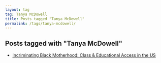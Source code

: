 ```yaml
---
layout: tag
tag: Tanya McDowell
title: Posts tagged "Tanya McDowell"
permalink: /tags/tanya-mcdowell/
---
```


## Posts tagged with "Tanya McDowell"
- [Incriminating Black Motherhood: Class & Educational Access in the US](/blog/2019-03-14-incriminating-black-motherhood.html)
